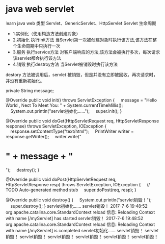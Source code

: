 # java web servlet

learn java web
类型 Servlet、GenericServlet、HttpServlet
Servlet 生命周期
 * 1.实例化（使用构造方法创建对象）
 * 2.初始化  执行init方法 当Servlet第一次被创建对象时执行该方法,该方法在整个生命周期中只执行一次
 * 3.服务     执行service方法 对客户端响应的方法,该方法会被执行多次，每次请求该servlet都会执行该方法
 * 4.销毁    执行destroy方法 当Servlet被销毁时执行该方法

destory 方法被调用后，servlet 被销毁，但是并没有立即被回收，再次请求时，并没有重新初始化。

private String message;

@Override
public void init() throws ServletException {
    message = "Hello World , Nect To Meet You: " + System.currentTimeMillis();
    System.out.println("servlet初始化……");
    super.init();
}

@Override
public void doGet(HttpServletRequest req, HttpServletResponse response) throws ServletException, IOException {
    response.setContentType("text/html");
    PrintWriter writer = response.getWriter();
    writer.write("<h1>" + message + "</h1>");
    destroy();
}

@Override
public void doPost(HttpServletRequest req, HttpServletResponse resp) throws ServletException, IOException {
    // TODO Auto-generated method stub
    super.doPost(req, resp);
}

@Override
public void destroy() {
    System.out.println("servlet销毁！");
    super.destroy();
}
servlet初始化……
servlet销毁！
2017-7-6 19:48:52 org.apache.catalina.core.StandardContext reload
信息: Reloading Context with name [/myServlet] has started
servlet销毁！
2017-7-6 19:48:52 org.apache.catalina.core.StandardContext reload
信息: Reloading Context with name [/myServlet] is completed
servlet初始化……
servlet销毁！
servlet销毁！
servlet销毁！
servlet销毁！
servlet销毁！
servlet销毁！
servlet销毁！
